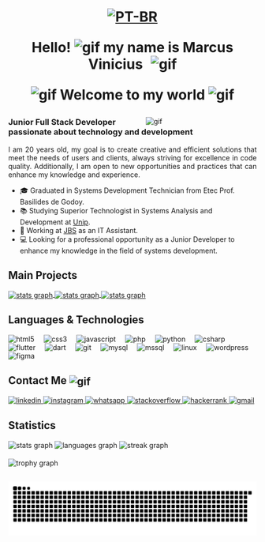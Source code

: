 <h1 align="center">

[![PT-BR](https://img.shields.io/badge/LEIA_EM-PT--BR-green.svg)](README.md)

Hello! <img src="https://raw.githubusercontent.com/TheDudeThatCode/TheDudeThatCode/refs/heads/master/Assets/Hi.gif" width="30px" alt="gif"> my name is Marcus Vinicius <img src="https://media.giphy.com/media/dxn6fRlTIShoeBr69N/giphy.gif" width="30px" style="padding-left: 10px" alt="gif">

<img src="https://raw.githubusercontent.com/TheDudeThatCode/TheDudeThatCode/refs/heads/master/Assets/Earth.gif" width="20px" alt="gif"> Welcome to my world <img src="https://raw.githubusercontent.com/TheDudeThatCode/TheDudeThatCode/refs/heads/master/Assets/Earth.gif" width="20px" alt="gif">
</h1>

<img align='right' style="padding-left: 20px" src="https://media.giphy.com/media/M9gbBd9nbDrOTu1Mqx/giphy.gif" width="225" alt="gif">

### Junior Full Stack Developer passionate about technology and development

<p align="justify">I am 20 years old, my goal is to create creative and efficient solutions that meet the needs of users and clients, always striving for excellence in code quality. Additionally, I am open to new opportunities and practices that can enhance my knowledge and experience.</p>

- 🎓 Graduated in Systems Development Technician from Etec Prof. Basilides de Godoy.
- 📚 Studying Superior Technologist in Systems Analysis and Development at [Unip](https://unip.br).
- 💼 Working at [JBS](https://jbs.com.br) as an IT Assistant.
- 💻 Looking for a professional opportunity as a Junior Developer to enhance my knowledge in the field of systems development.

## Main Projects

<a href="https://github.com/Vini-Paixao/Quebra-Galho">
  <img align="center" src="https://github-readme-stats.vercel.app/api/pin/?username=Vini-Paixao&repo=Quebra-Galho&show_owner=true&theme=ocean_dark" height="130" alt="stats graph"/>
</a>
<a href="https://github.com/Vini-Paixao/Cosmic-Vision">
  <img align="center" src="https://github-readme-stats.vercel.app/api/pin/?username=Vini-Paixao&repo=Cosmic-Vision&show_owner=true&theme=ocean_dark" height="130" alt="stats graph"/>
</a>
<a href="https://github.com/Vini-Paixao/Sistema-Hortifruti">
  <img align="center" src="https://github-readme-stats.vercel.app/api/pin/?username=Vini-Paixao&repo=Sistema-Hortifruti&show_owner=true&theme=ocean_dark" height="130" alt="stats graph"/>
</a>

## Languages & Technologies

<p align="left">
  <img style="padding-right: 15px" src="https://cdn.jsdelivr.net/gh/devicons/devicon/icons/html5/html5-original.svg" height="40" alt="html5"/>
  <img style="padding-right: 15px" src="https://cdn.jsdelivr.net/gh/devicons/devicon/icons/css3/css3-original.svg" height="40" alt="css3"/>
  <img style="padding-right: 15px" src="https://cdn.jsdelivr.net/gh/devicons/devicon/icons/javascript/javascript-plain.svg" height="40" alt="javascript"/>
  <img style="padding-right: 15px" src="https://cdn.jsdelivr.net/gh/devicons/devicon/icons/php/php-original.svg" height="40" alt="php"/>
  <img style="padding-right: 15px" src="https://cdn.jsdelivr.net/gh/devicons/devicon/icons/python/python-original.svg" height="40" alt="python"/>
  <img style="padding-right: 15px" src="https://cdn.jsdelivr.net/gh/devicons/devicon/icons/csharp/csharp-original.svg" height="40" alt="csharp"/>
  <img style="padding-right: 15px" src="https://cdn.jsdelivr.net/gh/devicons/devicon/icons/flutter/flutter-original.svg" height="40" alt="flutter"/>
  <img style="padding-right: 15px" src="https://www.vectorlogo.zone/logos/dartlang/dartlang-icon.svg" alt="dart" width="40" height="40"/>
  <img style="padding-right: 15px" src="https://cdn.jsdelivr.net/gh/devicons/devicon/icons/git/git-original.svg" height="40" alt="git"/>
  <img style="padding-right: 15px" src="https://cdn.jsdelivr.net/gh/devicons/devicon/icons/mysql/mysql-original.svg" height="40" alt="mysql"/>
  <img style="padding-right: 15px" src="https://cdn.jsdelivr.net/gh/devicons/devicon/icons/microsoftsqlserver/microsoftsqlserver-original.svg" alt="mssql" width="40" height="40"/>
  <img style="padding-right: 15px" src="https://cdn.jsdelivr.net/gh/devicons/devicon/icons/linux/linux-original.svg" height="40" alt="linux"/>
  <img style="padding-right: 15px" src="https://cdn.jsdelivr.net/gh/devicons/devicon/icons/wordpress/wordpress-plain.svg" height="40" alt="wordpress"/>
  <img src="https://cdn.jsdelivr.net/gh/devicons/devicon/icons/figma/figma-original.svg" height="40" alt="figma"/>
</p>

## Contact Me <img align="center" src="https://raw.githubusercontent.com/rajput2107/rajput2107/refs/heads/master/Assets/Handshake.gif" height="33px" alt="gif"/>

<a href="https://linkedin.com/in/marcus-vinicius-paixao" target="_blank">
  <img src="https://img.shields.io/static/v1?message=LinkedIn&logo=linkedin&label=&color=0077B5&logoColor=white&labelColor=&style=for-the-badge" height="30" alt="linkedin"/>
</a>
<a href="https://instagram.com/vini.paixaoo" target="_blank">
  <img src="https://img.shields.io/static/v1?message=Instagram&logo=instagram&label=&color=E4405F&logoColor=white&labelColor=&style=for-the-badge" height="30" alt="instagram"/>
</a>
<a href="https://wa.me/5511981996294" target="_blank">
  <img src="https://img.shields.io/static/v1?message=Whatsapp&logo=whatsapp&label=&color=25D366&logoColor=white&labelColor=&style=for-the-badge" height="30" alt="whatsapp"/>
</a>
<a href="https://stackoverflow.com/users/24196807/vinicius-paix%c3%a3o" target="_blank">
  <img src="https://img.shields.io/static/v1?message=Stackoverflow&logo=stackoverflow&label=&color=FE7A16&logoColor=white&labelColor=&style=for-the-badge" height="30" alt="stackoverflow"/>
</a>
<a href="https://www.hackerrank.com/profile/levelcellgames" target="_blank">
  <img src="https://img.shields.io/static/v1?message=HackerRank&logo=hackerrank&label=&color=2EC866&logoColor=white&labelColor=&style=for-the-badge" height="30" alt="hackerrank"/>
</a>
<a href="mailto:contato@marcuspaixao.com.br" target="_blank">
  <img src="https://img.shields.io/static/v1?message=Gmail&logo=gmail&label=&color=D14836&logoColor=white&labelColor=&style=for-the-badge" height="30" alt="gmail"/>
</a>

## Statistics

<img align="center" src="https://github-readme-stats.vercel.app/api?username=vini-paixao&hide_title=false&hide_rank=false&show_icons=true&include_all_commits=true&count_private=true&disable_animations=false&theme=ocean_dark&hide_border=false&order=1" height="130" alt="stats graph"/>
<img align="center" src="https://github-readme-stats.vercel.app/api/top-langs?username=vini-paixao&hide_title=false&layout=compact&card_width=320&langs_count=6&theme=ocean_dark&hide_border=false&order=2" height="130" alt="languages graph"/>
<img align="center" src="https://streak-stats.demolab.com?user=vini-paixao&mode=weekly&theme=ocean_dark&hide_border=false&border_radius=5&date_format=j/n%5B/Y%5D&order=3" height="130" alt="streak graph"/>
<br>
<br>
<img align="center" src="https://github-profile-trophy.vercel.app?username=vini-paixao&theme=darkhub&column=-1&row=1&no-bg=true&no-frame=true" height="130" alt="trophy graph"/>

##

<img src="https://raw.githubusercontent.com/vini-paixao/vini-paixao/output/snake.svg" alt="Snake animation" />
